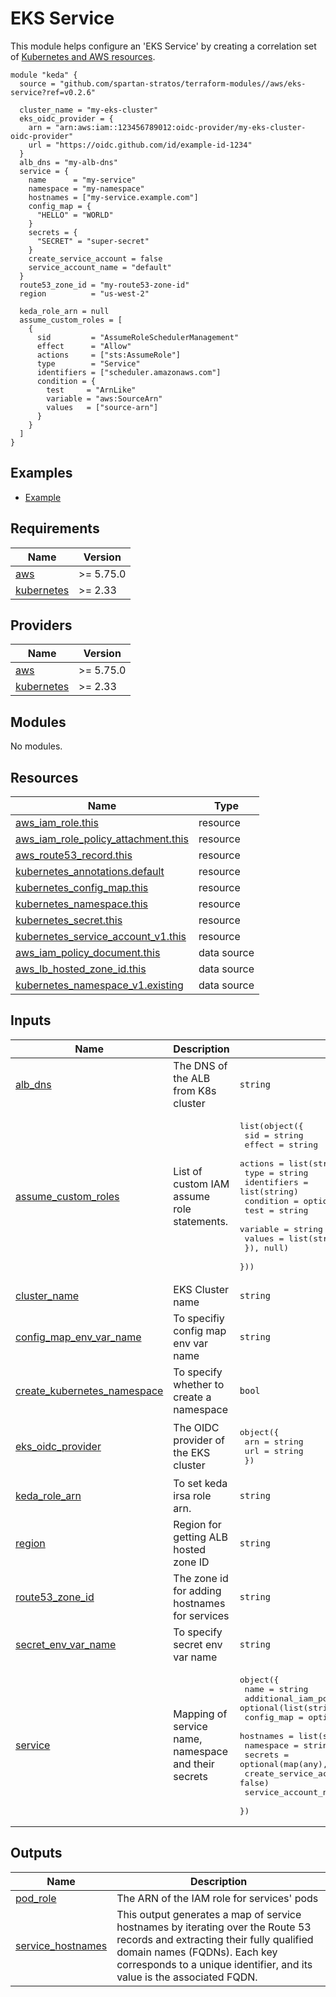 # EKS Service

This module helps configure an 'EKS Service' by creating a correlation set
of  [Kubernetes and AWS resources](#resources).

```hcl
module "keda" {
  source = "github.com/spartan-stratos/terraform-modules//aws/eks-service?ref=v0.2.6"

  cluster_name = "my-eks-cluster"
  eks_oidc_provider = {
    arn = "arn:aws:iam::123456789012:oidc-provider/my-eks-cluster-oidc-provider"
    url = "https://oidc.github.com/id/example-id-1234"
  }
  alb_dns = "my-alb-dns"
  service = {
    name      = "my-service"
    namespace = "my-namespace"
    hostnames = ["my-service.example.com"]
    config_map = {
      "HELLO" = "WORLD"
    }
    secrets = {
      "SECRET" = "super-secret"
    }
    create_service_account = false
    service_account_name = "default"
  }
  route53_zone_id = "my-route53-zone-id"
  region          = "us-west-2"

  keda_role_arn = null
  assume_custom_roles = [
    {
      sid         = "AssumeRoleSchedulerManagement"
      effect      = "Allow"
      actions     = ["sts:AssumeRole"]
      type        = "Service"
      identifiers = ["scheduler.amazonaws.com"]
      condition = {
        test     = "ArnLike"
        variable = "aws:SourceArn"
        values   = ["source-arn"]
      }
    }
  ]
}
```

## Examples

- [Example](./examples/complete/)

<!-- BEGIN_TF_DOCS -->
## Requirements

| Name | Version |
|------|---------|
| <a name="requirement_aws"></a> [aws](#requirement\_aws) | >= 5.75.0 |
| <a name="requirement_kubernetes"></a> [kubernetes](#requirement\_kubernetes) | >= 2.33 |

## Providers

| Name | Version |
|------|---------|
| <a name="provider_aws"></a> [aws](#provider\_aws) | >= 5.75.0 |
| <a name="provider_kubernetes"></a> [kubernetes](#provider\_kubernetes) | >= 2.33 |

## Modules

No modules.

## Resources

| Name | Type |
|------|------|
| [aws_iam_role.this](https://registry.terraform.io/providers/hashicorp/aws/latest/docs/resources/iam_role) | resource |
| [aws_iam_role_policy_attachment.this](https://registry.terraform.io/providers/hashicorp/aws/latest/docs/resources/iam_role_policy_attachment) | resource |
| [aws_route53_record.this](https://registry.terraform.io/providers/hashicorp/aws/latest/docs/resources/route53_record) | resource |
| [kubernetes_annotations.default](https://registry.terraform.io/providers/hashicorp/kubernetes/latest/docs/resources/annotations) | resource |
| [kubernetes_config_map.this](https://registry.terraform.io/providers/hashicorp/kubernetes/latest/docs/resources/config_map) | resource |
| [kubernetes_namespace.this](https://registry.terraform.io/providers/hashicorp/kubernetes/latest/docs/resources/namespace) | resource |
| [kubernetes_secret.this](https://registry.terraform.io/providers/hashicorp/kubernetes/latest/docs/resources/secret) | resource |
| [kubernetes_service_account_v1.this](https://registry.terraform.io/providers/hashicorp/kubernetes/latest/docs/resources/service_account_v1) | resource |
| [aws_iam_policy_document.this](https://registry.terraform.io/providers/hashicorp/aws/latest/docs/data-sources/iam_policy_document) | data source |
| [aws_lb_hosted_zone_id.this](https://registry.terraform.io/providers/hashicorp/aws/latest/docs/data-sources/lb_hosted_zone_id) | data source |
| [kubernetes_namespace_v1.existing](https://registry.terraform.io/providers/hashicorp/kubernetes/latest/docs/data-sources/namespace_v1) | data source |

## Inputs

| Name | Description | Type | Default | Required |
|------|-------------|------|---------|:--------:|
| <a name="input_alb_dns"></a> [alb\_dns](#input\_alb\_dns) | The DNS of the ALB from K8s cluster | `string` | n/a | yes |
| <a name="input_assume_custom_roles"></a> [assume\_custom\_roles](#input\_assume\_custom\_roles) | List of custom IAM assume role statements. | <pre>list(object({<br/>    sid         = string<br/>    effect      = string<br/>    actions     = list(string)<br/>    type        = string<br/>    identifiers = list(string)<br/>    condition = optional(object({<br/>      test     = string<br/>      variable = string<br/>      values   = list(string)<br/>    }), null)<br/>  }))</pre> | `[]` | no |
| <a name="input_cluster_name"></a> [cluster\_name](#input\_cluster\_name) | EKS Cluster name | `string` | n/a | yes |
| <a name="input_config_map_env_var_name"></a> [config\_map\_env\_var\_name](#input\_config\_map\_env\_var\_name) | To specifiy config map env var name | `string` | `null` | no |
| <a name="input_create_kubernetes_namespace"></a> [create\_kubernetes\_namespace](#input\_create\_kubernetes\_namespace) | To specify whether to create a namespace | `bool` | `false` | no |
| <a name="input_eks_oidc_provider"></a> [eks\_oidc\_provider](#input\_eks\_oidc\_provider) | The OIDC provider of the EKS cluster | <pre>object({<br/>    arn = string<br/>    url = string<br/>  })</pre> | n/a | yes |
| <a name="input_keda_role_arn"></a> [keda\_role\_arn](#input\_keda\_role\_arn) | To set keda irsa role arn. | `string` | `null` | no |
| <a name="input_region"></a> [region](#input\_region) | Region for getting ALB hosted zone ID | `string` | n/a | yes |
| <a name="input_route53_zone_id"></a> [route53\_zone\_id](#input\_route53\_zone\_id) | The zone id for adding hostnames for services | `string` | n/a | yes |
| <a name="input_secret_env_var_name"></a> [secret\_env\_var\_name](#input\_secret\_env\_var\_name) | To specify secret env var name | `string` | `null` | no |
| <a name="input_service"></a> [service](#input\_service) | Mapping of service name, namespace and their secrets | <pre>object({<br/>    name                       = string<br/>    additional_iam_policy_arns = optional(list(string), [])<br/>    config_map                 = optional(map(any), {})<br/>    hostnames                  = list(string)<br/>    namespace                  = string<br/>    secrets                    = optional(map(any), {})<br/>    create_service_account     = optional(bool, false)<br/>    service_account_name       = optional(string, "default")<br/>  })</pre> | n/a | yes |

## Outputs

| Name | Description |
|------|-------------|
| <a name="output_pod_role"></a> [pod\_role](#output\_pod\_role) | The ARN of the IAM role for services' pods |
| <a name="output_service_hostnames"></a> [service\_hostnames](#output\_service\_hostnames) | This output generates a map of service hostnames by iterating over the Route 53 records and extracting their fully qualified domain names (FQDNs). Each key corresponds to a unique identifier, and its value is the associated FQDN. |
<!-- END_TF_DOCS -->
